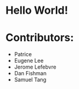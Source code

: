 # Hello World!

# Contributors:
* Patrice  
* Eugene Lee
* Jerome Lefebvre
* Dan Fishman
* Samuel Tang
